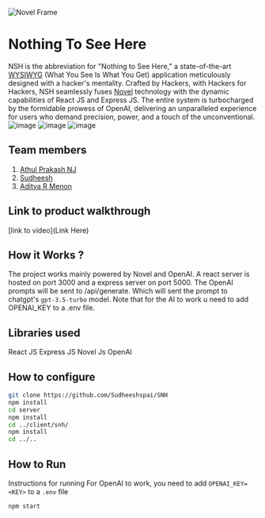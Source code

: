 
![Novel Frame](https://github.com/TH-Activities/saturday-hack-night-template/assets/90635335/4c26e8ac-2dd1-4d75-8e1a-9f7585e3b381)


# Nothing To See Here 
NSH is the abbreviation for "Nothing to See Here," a state-of-the-art [WYSIWYG](https://www.google.com/search?q=WYSIWYG) (What You See Is What You Get) application meticulously designed with a hacker's mentality. Crafted by Hackers, with Hackers for Hackers, NSH seamlessly fuses [Novel](https://github.com/steven-tey/novel) technology with the dynamic capabilities of React JS and Express JS. The entire system is turbocharged by the formidable prowess of OpenAI, delivering an unparalleled experience for users who demand precision, power, and a touch of the unconventional.
![image](https://github.com/Sudheeshspai/SNH/assets/81918189/225d04a6-1743-4aa4-948d-e9552bc9ab07)
![image](https://github.com/Sudheeshspai/SNH/assets/81918189/b3b0efe3-5aaf-4471-b567-f544be0eaecf)
![image](https://github.com/Sudheeshspai/SNH/assets/81918189/13c8c817-07e2-47da-bca0-13fe30bc2e34)

## Team members
1. [Athul Prakash NJ](https://github.com/psychoSherlock)
2. [Sudheesh](https://github.com/Sudheeshspai)
3. [Aditya R Menon](https://github.com/adityarmenon)
## Link to product walkthrough
[link to video](Link Here)
## How it Works ?
 The project works mainly powered by Novel and OpenAI. A react server is hosted on port 3000 and a express server on port 5000. 
 The OpenAI prompts will be sent to /api/generate. Which will sent the prompt to chatgpt's `gpt-3.5-turbo` model. Note that for the AI to work u need to add OPENAI_KEY to a .env file.
## Libraries used
React JS
Express JS
Novel Js
OpenAI
## How to configure
```bash
git clone https://github.com/Sudheeshspai/SNH
npm install
cd server
npm install
cd ../client/snh/
npm install
cd ../..

```
## How to Run
Instructions for running
For OpenAI to work, you need to add `OPENAI_KEY=<KEY>` to a `.env` file
```bash
npm start
```
